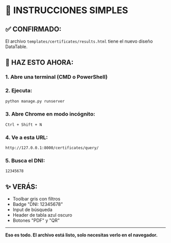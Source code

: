 # 🎯 INSTRUCCIONES SIMPLES

## ✅ CONFIRMADO:
El archivo `templates/certificates/results.html` tiene el nuevo diseño DataTable.

## 🚀 HAZ ESTO AHORA:

### 1. Abre una terminal (CMD o PowerShell)

### 2. Ejecuta:
```bash
python manage.py runserver
```

### 3. Abre Chrome en modo incógnito:
```
Ctrl + Shift + N
```

### 4. Ve a esta URL:
```
http://127.0.0.1:8000/certificates/query/
```

### 5. Busca el DNI:
```
12345678
```

## ✨ VERÁS:
- Toolbar gris con filtros
- Badge "DNI: 12345678"
- Input de búsqueda
- Header de tabla azul oscuro
- Botones "PDF" y "QR"

---

**Eso es todo. El archivo está listo, solo necesitas verlo en el navegador.**
